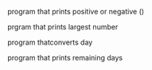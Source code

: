 program that prints positive or negative ()

prgram that prints largest number 

program thatconverts day

program that prints remaining days
